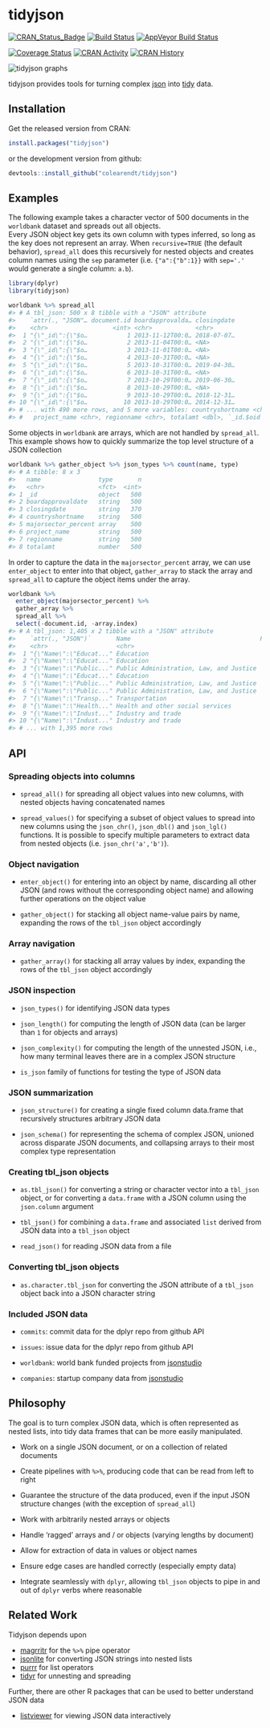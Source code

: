 <!-- README.md is generated from README.Rmd. Please edit that file -->
tidyjson
========

[![CRAN\_Status\_Badge](http://www.r-pkg.org/badges/version/tidyjson)](https://cran.r-project.org/package=tidyjson)
[![Build
Status](https://travis-ci.org/colearendt/tidyjson.svg?branch=master)](https://travis-ci.org/colearendt/tidyjson)
[![AppVeyor Build
Status](https://ci.appveyor.com/api/projects/status/github/colearendt/tidyjson?branch=master&svg=true)](https://ci.appveyor.com/project/colearendt/tidyjson)

[![Coverage
Status](https://codecov.io/github/colearendt/tidyjson/coverage.svg?branch=master)](https://codecov.io/github/colearendt/tidyjson?branch=master)
[![CRAN
Activity](http://cranlogs.r-pkg.org/badges/tidyjson)](https://cran.r-project.org/web/packages/tidyjson/index.html)
[![CRAN
History](http://cranlogs.r-pkg.org/badges/grand-total/tidyjson)](https://cran.r-project.org/web/packages/tidyjson/index.html)

![tidyjson
graphs](https://cloud.githubusercontent.com/assets/2284427/18217882/1b3b2db4-7114-11e6-8ba3-07938f1db9af.png)

tidyjson provides tools for turning complex [json](http://www.json.org/)
into
[tidy](https://cran.r-project.org/web/packages/tidyr/vignettes/tidy-data.html)
data.

Installation
------------

Get the released version from CRAN:

``` r
install.packages("tidyjson")
```

or the development version from github:

``` r
devtools::install_github("colearendt/tidyjson")
```

Examples
--------

The following example takes a character vector of 500 documents in the
`worldbank` dataset and spreads out all objects.  
Every JSON object key gets its own column with types inferred, so long
as the key does not represent an array. When `recursive=TRUE` (the
default behavior), `spread_all` does this recursively for nested objects
and creates column names using the `sep` parameter (i.e. `{"a":{"b":1}}`
with `sep='.'` would generate a single column: `a.b`).

``` r
library(dplyr)
library(tidyjson)

worldbank %>% spread_all
#> # A tbl_json: 500 x 8 tibble with a "JSON" attribute
#>    `attr(., "JSON"… document.id boardapprovalda… closingdate
#>    <chr>                  <int> <chr>            <chr>      
#>  1 "{\"_id\":{\"$o…           1 2013-11-12T00:0… 2018-07-07…
#>  2 "{\"_id\":{\"$o…           2 2013-11-04T00:0… <NA>       
#>  3 "{\"_id\":{\"$o…           3 2013-11-01T00:0… <NA>       
#>  4 "{\"_id\":{\"$o…           4 2013-10-31T00:0… <NA>       
#>  5 "{\"_id\":{\"$o…           5 2013-10-31T00:0… 2019-04-30…
#>  6 "{\"_id\":{\"$o…           6 2013-10-31T00:0… <NA>       
#>  7 "{\"_id\":{\"$o…           7 2013-10-29T00:0… 2019-06-30…
#>  8 "{\"_id\":{\"$o…           8 2013-10-29T00:0… <NA>       
#>  9 "{\"_id\":{\"$o…           9 2013-10-29T00:0… 2018-12-31…
#> 10 "{\"_id\":{\"$o…          10 2013-10-29T00:0… 2014-12-31…
#> # ... with 490 more rows, and 5 more variables: countryshortname <chr>,
#> #   project_name <chr>, regionname <chr>, totalamt <dbl>, `_id.$oid` <chr>
```

Some objects in `worldbank` are arrays, which are not handled by
`spread_all`. This example shows how to quickly summarize the top level
structure of a JSON collection

``` r
worldbank %>% gather_object %>% json_types %>% count(name, type)
#> # A tibble: 8 x 3
#>   name                type       n
#>   <chr>               <fct>  <int>
#> 1 _id                 object   500
#> 2 boardapprovaldate   string   500
#> 3 closingdate         string   370
#> 4 countryshortname    string   500
#> 5 majorsector_percent array    500
#> 6 project_name        string   500
#> 7 regionname          string   500
#> 8 totalamt            number   500
```

In order to capture the data in the `majorsector_percent` array, we can
use `enter_object` to enter into that object, `gather_array` to stack
the array and `spread_all` to capture the object items under the array.

``` r
worldbank %>%
  enter_object(majorsector_percent) %>%
  gather_array %>%
  spread_all %>%
  select(-document.id, -array.index)
#> # A tbl_json: 1,405 x 2 tibble with a "JSON" attribute
#>    `attr(., "JSON")`       Name                                    Percent
#>    <chr>                   <chr>                                     <dbl>
#>  1 "{\"Name\":\"Educat..." Education                                    46
#>  2 "{\"Name\":\"Educat..." Education                                    26
#>  3 "{\"Name\":\"Public..." Public Administration, Law, and Justice      16
#>  4 "{\"Name\":\"Educat..." Education                                    12
#>  5 "{\"Name\":\"Public..." Public Administration, Law, and Justice      70
#>  6 "{\"Name\":\"Public..." Public Administration, Law, and Justice      30
#>  7 "{\"Name\":\"Transp..." Transportation                              100
#>  8 "{\"Name\":\"Health..." Health and other social services            100
#>  9 "{\"Name\":\"Indust..." Industry and trade                           50
#> 10 "{\"Name\":\"Indust..." Industry and trade                           40
#> # ... with 1,395 more rows
```

API
---

### Spreading objects into columns

-   `spread_all()` for spreading all object values into new columns,
    with nested objects having concatenated names

-   `spread_values()` for specifying a subset of object values to spread
    into new columns using the `json_chr()`, `json_dbl()` and
    `json_lgl()` functions. It is possible to specify multiple
    parameters to extract data from nested objects (i.e.
    `json_chr('a','b')`).

### Object navigation

-   `enter_object()` for entering into an object by name, discarding all
    other JSON (and rows without the corresponding object name) and
    allowing further operations on the object value

-   `gather_object()` for stacking all object name-value pairs by name,
    expanding the rows of the `tbl_json` object accordingly

### Array navigation

-   `gather_array()` for stacking all array values by index, expanding
    the rows of the `tbl_json` object accordingly

### JSON inspection

-   `json_types()` for identifying JSON data types

-   `json_length()` for computing the length of JSON data (can be larger
    than `1` for objects and arrays)

-   `json_complexity()` for computing the length of the unnested JSON,
    i.e., how many terminal leaves there are in a complex JSON structure

-   `is_json` family of functions for testing the type of JSON data

### JSON summarization

-   `json_structure()` for creating a single fixed column data.frame
    that recursively structures arbitrary JSON data

-   `json_schema()` for representing the schema of complex JSON, unioned
    across disparate JSON documents, and collapsing arrays to their most
    complex type representation

### Creating tbl\_json objects

-   `as.tbl_json()` for converting a string or character vector into a
    `tbl_json` object, or for converting a `data.frame` with a JSON
    column using the `json.column` argument

-   `tbl_json()` for combining a `data.frame` and associated `list`
    derived from JSON data into a `tbl_json` object

-   `read_json()` for reading JSON data from a file

### Converting tbl\_json objects

-   `as.character.tbl_json` for converting the JSON attribute of a
    `tbl_json` object back into a JSON character string

### Included JSON data

-   `commits`: commit data for the dplyr repo from github API

-   `issues`: issue data for the dplyr repo from github API

-   `worldbank`: world bank funded projects from
    [jsonstudio](http://jsonstudio.com/resources/)

-   `companies`: startup company data from
    [jsonstudio](http://jsonstudio.com/resources/)

Philosophy
----------

The goal is to turn complex JSON data, which is often represented as
nested lists, into tidy data frames that can be more easily manipulated.

-   Work on a single JSON document, or on a collection of related
    documents

-   Create pipelines with `%>%`, producing code that can be read from
    left to right

-   Guarantee the structure of the data produced, even if the input JSON
    structure changes (with the exception of `spread_all`)

-   Work with arbitrarily nested arrays or objects

-   Handle ‘ragged’ arrays and / or objects (varying lengths by
    document)

-   Allow for extraction of data in values or object names

-   Ensure edge cases are handled correctly (especially empty data)

-   Integrate seamlessly with `dplyr`, allowing `tbl_json` objects to
    pipe in and out of `dplyr` verbs where reasonable

Related Work
------------

Tidyjson depends upon

-   [magrritr](https://github.com/smbache/magrittr) for the `%>%` pipe
    operator
-   [jsonlite](https://github.com/jeroenooms/jsonlite) for converting
    JSON strings into nested lists
-   [purrr](https://github.com/hadley/purrr) for list operators
-   [tidyr](https://github.com/hadley/tidyr) for unnesting and spreading

Further, there are other R packages that can be used to better
understand JSON data

-   [listviewer](https://github.com/timelyportfolio/listviewer) for
    viewing JSON data interactively
